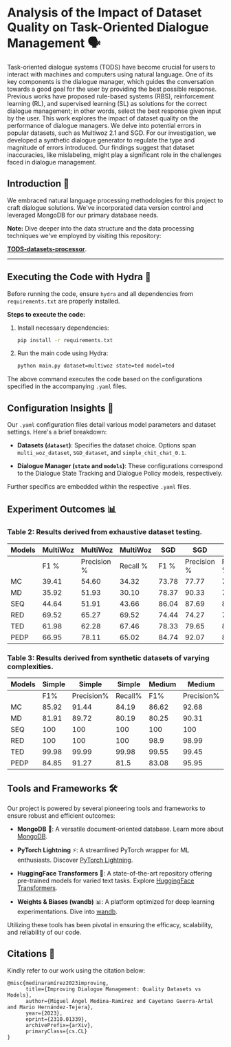 # Analysis of the Impact of Dataset Quality on Task-Oriented Dialogue Management 🗣️

Task-oriented dialogue systems (TODS) have become crucial for users to interact with machines and computers using natural language. One of its key components is the dialogue manager, which guides the conversation towards a good goal for the user by providing the best possible response. Previous works have proposed rule-based systems (RBS), reinforcement learning (RL), and supervised learning (SL) as solutions for the correct dialogue management; in other words, select the best response given input by the user. This work explores the impact of dataset quality on the performance of dialogue managers. We delve into potential errors in popular datasets, such as Multiwoz 2.1 and SGD. For our investigation, we developed a synthetic dialogue generator to regulate the type and magnitude of errors introduced. Our findings suggest that dataset inaccuracies, like mislabeling, might play a significant role in the challenges faced in dialogue management.

## Introduction 📜

We embraced natural language processing methodologies for this project to craft dialogue solutions. We've incorporated data version control and leveraged MongoDB for our primary database needs.

**Note:** Dive deeper into the data structure and the data processing techniques we've employed by visiting this repository:

[**TODS-datasets-processor**](https://github.com/miguel-kjh/TODS-datasets-processor).


---

## Executing the Code with Hydra 🐍

Before running the code, ensure `hydra` and all dependencies from `requirements.txt` are properly installed.

**Steps to execute the code:**

1. Install necessary dependencies:
   ```bash
   pip install -r requirements.txt
   ```

2. Run the main code using Hydra:
   ```bash
   python main.py dataset=multiwoz state=ted model=ted
   ```

The above command executes the code based on the configurations specified in the accompanying `.yaml` files.

## Configuration Insights 📄

Our `.yaml` configuration files detail various model parameters and dataset settings. Here's a brief breakdown:

- **Datasets (`dataset`)**: Specifies the dataset choice. Options span `multi_woz_dataset`, `SGD_dataset`, and `simple_chit_chat_0.1`.

- **Dialogue Manager (`state` and `models`)**: These configurations correspond to the Dialogue State Tracking and Dialogue Policy models, respectively.

Further specifics are embedded within the respective `.yaml` files.

## Experiment Outcomes 📊

### Table 2: Results derived from exhaustive dataset testing.

| Models | **MultiWoz** |  **MultiWoz**     |  **MultiWoz**    | **SGD**  |    **SGD**   |   **SGD**    |
|--------|-------|-------|-------|-------|-------|-------|
|        | F1 %  | Precision % | Recall % | F1 %  | Precision % | Recall % |
| MC     | 39.41 | 54.60       | 34.32    | 73.78 | 77.77       | 71.20    |
| MD     | 35.92 | 51.93       | 30.10    | 78.37 | 90.33       | 72.32    |
| SEQ    | 44.64 | 51.91       | 43.66    | 86.04 | 87.69       | 84.65    |
| RED    | 69.52 | 65.27       | 69.52    | 74.44 | 74.27       | 77.61    |
| TED    | 61.98 | 62.28       | 67.46    | 78.33 | 79.65       | 80.25    |
| PEDP   | 66.95 | 78.11       | 65.02    | 84.74 | 92.07       | 81.30    |

### Table 3: Results derived from synthetic datasets of varying complexities.

| Models | **Simple** |  **Simple**     |  **Simple**     | **Medium** |    **Medium**   |     **Medium**  | **Hard** |    **Hard**    |    **Hard**    |
|--------|-------|-------|-------|-------|-------|-------|-------|-------|-------|
|        | F1%   | Precision% | Recall% | F1%   | Precision% | Recall% | F1%   | Precision% | Recall% |
| MC     | 85.92 | 91.44      | 84.19   | 86.62 | 92.68      | 84.12   | 85.8  | 91.74      | 83.38   |
| MD     | 81.91 | 89.72      | 80.19   | 80.25 | 90.31      | 77.66   | 80.45 | 90.36      | 77.87   |
| SEQ    | 100   | 100        | 100     | 100   | 100        | 100     | 99.76 | 99.76      | 99.76   |
| RED    | 100   | 100        | 100     | 98.9  | 98.99      | 98.95   | 90.11 | 94.97      | 89.55   |
| TED    | 99.98 | 99.99      | 99.98   | 99.55 | 99.45      | 99.71   | 98.67 | 99.03      | 98.52   |
| PEDP   | 84.85 | 91.27      | 81.5    | 83.08 | 95.95      | 76.57   | 87.55 | 97.45      | 81.56   |

## Tools and Frameworks 🛠️

Our project is powered by several pioneering tools and frameworks to ensure robust and efficient outcomes:

- **MongoDB** 🍃: A versatile document-oriented database. Learn more about [MongoDB](https://www.mongodb.com/).

- **PyTorch Lightning** ⚡: A streamlined PyTorch wrapper for ML enthusiasts. Discover [PyTorch Lightning](https://www.pytorchlightning.ai/).

- **HuggingFace Transformers** 🤗: A state-of-the-art repository offering pre-trained models for varied text tasks. Explore [HuggingFace Transformers](https://huggingface.co/transformers/).

- **Weights & Biases (wandb)** 📊: A platform optimized for deep learning experimentations. Dive into [wandb](https://wandb.ai/site).

Utilizing these tools has been pivotal in ensuring the efficacy, scalability, and reliability of our code.

## Citations 📝

Kindly refer to our work using the citation below:

```
@misc{medinaramírez2023improving,
      title={Improving Dialogue Management: Quality Datasets vs Models}, 
      author={Miguel Ángel Medina-Ramírez and Cayetano Guerra-Artal and Mario Hernández-Tejera},
      year={2023},
      eprint={2310.01339},
      archivePrefix={arXiv},
      primaryClass={cs.CL}
}
```

